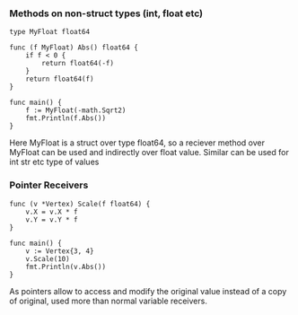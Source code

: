 ### Methods on non-struct types (int, float etc)

```
type MyFloat float64

func (f MyFloat) Abs() float64 {
	if f < 0 {
		return float64(-f)
	}
	return float64(f)
}

func main() {
	f := MyFloat(-math.Sqrt2)
	fmt.Println(f.Abs())
}
```

Here MyFloat is a struct over type float64, so a reciever method over MyFloat can be used and indirectly over float value. Similar can be used for int str etc type of values

### Pointer Receivers

```
func (v *Vertex) Scale(f float64) {
	v.X = v.X * f
	v.Y = v.Y * f
}

func main() {
	v := Vertex{3, 4}
	v.Scale(10)
	fmt.Println(v.Abs())
}
```

As pointers allow to access and modify the original value instead of a copy of original, used more than normal variable receivers.
